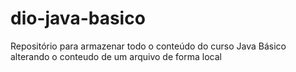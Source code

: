 # dio-java-basico
Repositório para armazenar todo o conteúdo do curso Java Básico
alterando o conteudo de um arquivo de forma local